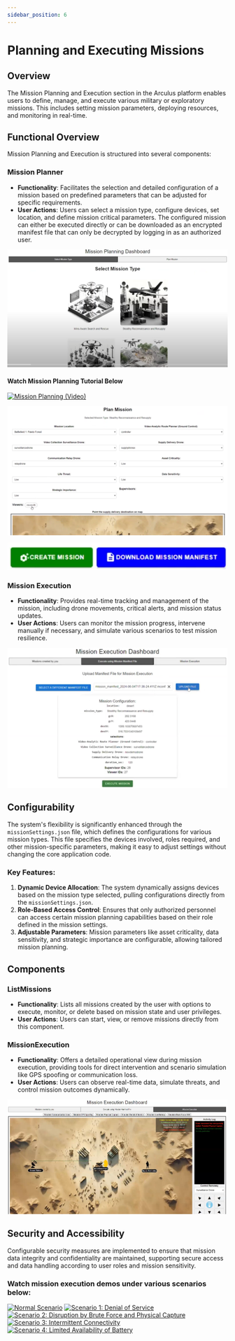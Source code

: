 ```yaml
---
sidebar_position: 6
---
```

# Planning and Executing Missions

## Overview
The Mission Planning and Execution section in the Arculus platform enables users to define, manage, and execute various military or exploratory missions. This includes setting mission parameters, deploying resources, and monitoring in real-time.

## Functional Overview
Mission Planning and Execution is structured into several components:

### Mission Planner
- **Functionality**: Facilitates the selection and detailed configuration of a mission based on predefined parameters that can be adjusted for specific requirements.
- **User Actions**: Users can select a mission type, configure devices, set location, and define mission critical parameters. The configured mission can either be executed directly or can be downloaded as an encrypted manifest file that can only be decrypted by logging in as an authorized user. 

![Mission Planning Dashboard](./missionPlanningDashboard.png)

#### Watch Mission Planning Tutorial Below
[![Mission Planning (Video)](http://img.youtube.com/vi/J8Y1VbJu18g/0.jpg)](https://youtu.be/J8Y1VbJu18g)

![Mission Planning](./planMission.png)


![Mission Creation](./createOrDownloadMission.png)

### Mission Execution
- **Functionality**: Provides real-time tracking and management of the mission, including drone movements, critical alerts, and mission status updates.
- **User Actions**: Users can monitor the mission progress, intervene manually if necessary, and simulate various scenarios to test mission resilience.

![Execute mission using Manifest File](./execUsingManifest.png)

## Configurability
The system's flexibility is significantly enhanced through the `missionSettings.json` file, which defines the configurations for various mission types. This file specifies the devices involved, roles required, and other mission-specific parameters, making it easy to adjust settings without changing the core application code.

### Key Features:
1. **Dynamic Device Allocation**: The system dynamically assigns devices based on the mission type selected, pulling configurations directly from the `missionSettings.json`.
2. **Role-Based Access Control**: Ensures that only authorized personnel can access certain mission planning capabilities based on their role defined in the mission settings.
3. **Adjustable Parameters**: Mission parameters like asset criticality, data sensitivity, and strategic importance are configurable, allowing tailored mission planning.

## Components

### ListMissions
- **Functionality**: Lists all missions created by the user with options to execute, monitor, or delete based on mission state and user privileges.
- **User Actions**: Users can start, view, or remove missions directly from this component.

### MissionExecution
- **Functionality**: Offers a detailed operational view during mission execution, providing tools for direct intervention and scenario simulation like GPS spoofing or communication loss.
- **User Actions**: Users can observe real-time data, simulate threats, and control mission outcomes dynamically.

![Mission Execution](./missionExec.png)

## Security and Accessibility
Configurable security measures are implemented to ensure that mission data integrity and confidentiality are maintained, supporting secure access and data handling according to user roles and mission sensitivity.

### Watch mission execution demos under various scenarios below:
[![Normal Scenario](http://img.youtube.com/vi/OabGbvjsLhY/0.jpg)](https://youtu.be/OabGbvjsLhY) [![Scenario 1: Denial of Service](http://img.youtube.com/vi/Pfk5QcVTnfo/0.jpg)](https://youtu.be/Pfk5QcVTnfo) [![Scenario 2: Disruption by Brute Force and Physical Capture](http://img.youtube.com/vi/hR5MkyXRhEc/0.jpg)](https://youtu.be/hR5MkyXRhEc) [![Scenario 3: Intermittent Connectivity](http://img.youtube.com/vi/dO9TIpk9nCc/0.jpg)](https://youtu.be/dO9TIpk9nCc) [![Scenario 4: Limited Availability of Battery](http://img.youtube.com/vi/e5xqwsqSv64/0.jpg)](https://youtu.be/e5xqwsqSv64) 